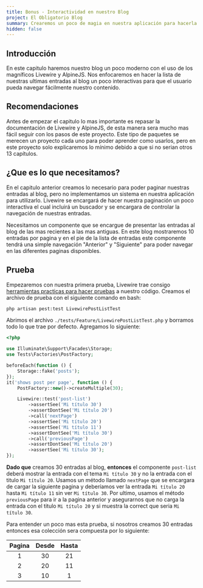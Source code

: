 ```yaml
---
title: Bonus - Interactividad en nuestro Blog
project: El Obligatorio Blog
summary: Crearemos un poco de magia en nuestra aplicación para hacerla más interactiva.
hidden: false
---
```


## Introducción

En este capitulo haremos nuestro blog un poco moderno con el uso de los magníficos Livewire y AlpineJS. Nos enfocaremos en hacer la lista de nuestras ultimas entradas al blog un poco interactivas para que el usuario pueda navegar fácilmente nuestro contenido.

## Recomendaciones

Antes de empezar el capitulo lo mas importante es repasar la documentación de Livewire y AlpineJS, de esta manera sera mucho mas fácil seguir con los pasos de este proyecto. Este tipo de paquetes se merecen un proyecto cada uno para poder aprender como usarlos, pero en este proyecto solo explicaremos lo mínimo debido a que si no serian otros 13 capítulos.

## ¿Que es lo que necesitamos?

En el capitulo anterior creamos lo necesario para poder paginar nuestras entradas al blog, pero no implementamos un sistema en nuestra aplicación para utilizarlo. Livewire se encargará de hacer nuestra paginación un poco interactiva el cual incluirá un buscador y se encargara de controlar la navegación de nuestras entradas.

Necesitamos un componente que se encargue de presentar las entradas al blog de las mas recientes a las mas antiguas. En este blog mostraremos 10 entradas por pagina y en el pie de la lista de entradas este componente tendrá una simple navegación "Anterior" y "Siguiente" para poder navegar en las diferentes paginas disponibles.

## Prueba

Empezaremos con nuestra primera prueba, Livewire trae consigo [herramientas practicas para hacer pruebas](https://laravel-livewire.com/docs/2.x/testing) a nuestro código. Creamos el archivo de prueba con el siguiente comando en bash:

``` bash
php artisan pest:test LivewirePostListTest
```

Abrimos el archivo `./tests/Feature/LivewirePostListTest.php` y borramos todo lo que trae por defecto. Agregamos lo siguiente:

``` php
<?php

use Illuminate\Support\Facades\Storage;
use Tests\Factories\PostFactory;

beforeEach(function () {
    Storage::fake('posts');
});
it('shows post per page', function () {
    PostFactory::new()->createMultiple(30);

    Livewire::test('post-list')
        ->assertSee('Mi título 30')
        ->assertDontSee('Mi título 20')
        ->call('nextPage')
        ->assertSee('Mi título 20')
        ->assertSee('Mi título 11')
        ->assertDontSee('Mi título 30')
        ->call('previousPage')
        ->assertDontSee('Mi título 20')
        ->assertSee('Mi título 30');
});
```

**Dado que** creamos 30 entradas al blog, **entonces** el componente `post-list` deberá mostrar la entrada con el tema `Mi título 30` y no la entrada con el titulo `Mi título 20`. Usamos un método llamado `nextPage` que se encargara de cargar la siguiente pagina y deberíamos ver la entrada `Mi título 20` hasta `Mi título 11` sin ver `Mi título 30`. Por ultimo, usamos el método `previousPage` para ir a la pagina anterior y asegurarnos que no carga la entrada con el titulo `Mi título 20` y si muestra la correct que seria `Mi título 30`.

Para entender un poco mas esta prueba, si nosotros creamos 30 entradas entonces esa colección sera compuesta por lo siguiente:

Pagina | Desde | Hasta
:----: | :---: | :---:
   1   |  30   |  21
   2   |  20   |  11
   3   |  10   |   1

